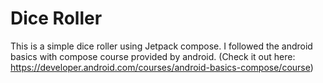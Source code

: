 # Dice Roller
This is a simple dice roller using Jetpack compose. I followed the android basics with compose course provided by android. 
(Check it out here: https://developer.android.com/courses/android-basics-compose/course)

